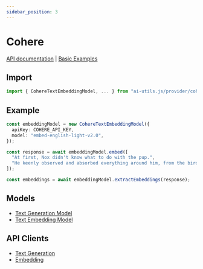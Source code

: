 ```yaml
---
sidebar_position: 3
---
```


# Cohere

[API documentation](/api/modules/provider_cohere)
|
[Basic Examples](https://github.com/lgrammel/ai-utils.js/tree/main/examples/basic/src/provider/cohere)

## Import

```ts
import { CohereTextEmbeddingModel, ... } from "ai-utils.js/provider/cohere";
```

## Example

```ts
const embeddingModel = new CohereTextEmbeddingModel({
  apiKey: COHERE_API_KEY,
  model: "embed-english-light-v2.0",
});

const response = await embeddingModel.embed([
  "At first, Nox didn't know what to do with the pup.",
  "He keenly observed and absorbed everything around him, from the birds in the sky to the trees in the forest.",
]);

const embeddings = await embeddingModel.extractEmbeddings(response);
```

## Models

- [Text Generation Model](/api/classes/provider_cohere.CohereTextGenerationModel)
- [Text Embedding Model](/api/classes/provider_cohere.CohereTextEmbeddingModel)

## API Clients

- [Text Generation](/api/modules/provider_cohere#generatecoheretextcompletion)
- [Embedding](/api/modules/provider_cohere#generatecohereembedding)
